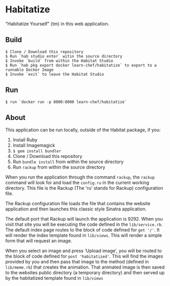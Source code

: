 # Habitatize

"Habitatize Yourself" (tm) in this web application.

## Build

    $ Clone / Download this repository
    $ Run `hab studio enter` witin the source directory
    $ Invoke `build` from within the Habitat Studio
    $ Run `hab pkg export docker learn-chef/habitatize` to export to a runnable Docker Image
    $ Invoke `exit` to leave the Habitat Studio

## Run

    $ run `docker run -p 8000:8000 learn-chef/habitatize`

## About

This application can be run locally, outside of the Habitat package, if you:

1. Install Ruby
2. Install Imagemagick
3. `$ gem install bundler`
4. Clone / Download this repository
5. Run `bundle install` from within the source directory
6. Run `rackup` from within the source directory

When you run the application through the command `rackup`, the `rackup` command will look for and load the `config.ru` in the current working directory. This file is the Rackup (The 'ru' stands for Rackup) configuration file.

The Rackup configuration file loads the file that contains the website application and then launches this classic style Sinatra application.

The default port that Rackup will launch the application is 9292. When you visit that site you will be executing the code defined in the `lib/service.rb`. The default index page routes to the block of code defined for `get '/'`. It will render the index template found in `lib/views`. This will render a simple form that will request an image.

When you select an image and press 'Upload image', you will be routed to the block of code defined for `post 'habitatized'`. This will find the images provided by you and then pass that image to the method (defined in `lib/meme.rb`) that creates the animation. That animated image is then saved to the websites public directory (a temporary directory) and then served up by the habitatized template found in `lib/views`
